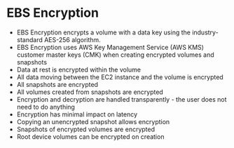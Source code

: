 # EBS Encryption

- EBS Encryption encrypts a volume with a data key using the industry-standard AES-256 algorithm.
- EBS Encryption uses AWS Key Management Service (AWS KMS) customer master keys (CMK) when creating encrypted volumes and snapshots
- Data at rest is encrypted within the volume
- All data moving between the EC2 instance and the volume is encrypted
- All snapshots are encrypted
- All volumes created from snapshots are encrypted
- Encryption and decryption are handled transparently - the user does not need to do anything
- Encryption has minimal impact on latency
- Copying an unencrypted snapshot allows encryption
- Snapshots of encrypted volumes are encrypted
- Root device volumes can be encrypted on creation
